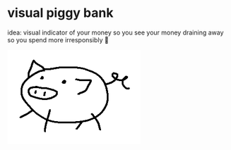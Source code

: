 visual piggy bank
==================

idea: visual indicator of your money so you see your money draining away so you spend more irresponsibly 🙂

![pig](./pig.png)